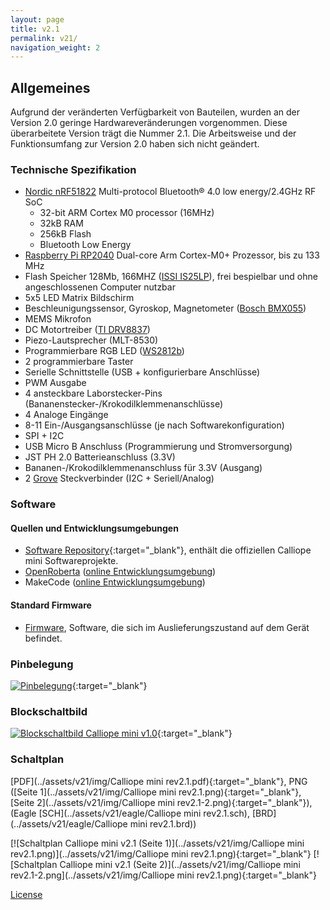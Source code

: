 ```yaml
---
layout: page
title: v2.1
permalink: v21/
navigation_weight: 2
---
```


## Allgemeines

Aufgrund der veränderten Verfügbarkeit von Bauteilen, wurden an der Version 2.0 geringe Hardwareveränderungen vorgenommen. Diese überarbeitete Version trägt die Nummer 2.1.
Die Arbeitsweise und der Funktionsumfang zur Version 2.0 haben sich nicht geändert.

### Technische Spezifikation  
  
* [Nordic nRF51822](https://www.nordicsemi.com/eng/Products/Bluetooth-low-energy/nRF51822) Multi-protocol Bluetooth® 4.0 low energy/2.4GHz RF SoC
    + 32-bit ARM Cortex M0 processor (16MHz)
    + 32kB RAM
    + 256kB Flash
    + Bluetooth Low Energy 
* [Raspberry Pi RP2040](https://www.raspberrypi.com/products/rp2040/) Dual-core Arm Cortex-M0+ Prozessor, bis zu 133 MHz
* Flash Speicher 128Mb, 166MHZ ([ISSI IS25LP](http://www.issi.com/WW/pdf/25LP-WP128F.pdf)), frei bespielbar und ohne angeschlossenen Computer nutzbar
* 5x5 LED Matrix Bildschirm  
* Beschleunigungssensor, Gyroskop, Magnetometer ([Bosch BMX055](https://www.bosch-sensortec.com/bst/products/all_products/bmx055))
* MEMS Mikrofon
* DC Motortreiber ([TI DRV8837](http://www.ti.com/product/DRV8837))
* Piezo-Lautsprecher (MLT-8530)
* Programmierbare RGB LED ([WS2812b](https://cdn-shop.adafruit.com/datasheets/WS2812B.pdf))
* 2 programmierbare Taster
* Serielle Schnittstelle (USB + konfigurierbare Anschlüsse)
* PWM Ausgabe
* 4 ansteckbare Laborstecker-Pins (Bananenstecker-/Krokodilklemmenanschlüsse)
* 4 Analoge Eingänge
* 8-11 Ein-/Ausgangsanschlüsse (je nach Softwarekonfiguration)
* SPI + I2C
* USB Micro B Anschluss (Programmierung und Stromversorgung)
* JST PH 2.0 Batterieanschluss (3.3V)
* Bananen-/Krokodilklemmenanschluss für 3.3V (Ausgang)
* 2 [Grove](http://wiki.seeed.cc/Grove_System/) Steckverbinder (I2C + Seriell/Analog)

### Software

#### Quellen und Entwicklungsumgebungen

- [Software Repository](https://github.com/calliope-mini){:target="_blank"}, enthält die offiziellen Calliope mini Softwareprojekte.
- [OpenRoberta](https://github.com/OpenRoberta) ([online Entwicklungsumgebung](https://lab.open-roberta.org/))
- MakeCode ([online Entwicklungsumgebung](https://makecode.calliope.cc))

#### Standard Firmware

* [Firmware](https://github.com/calliope-mini/calliope-demo/releases/tag/3.1.0), Software, die sich im Auslieferungszustand auf
dem Gerät befindet.

### Pinbelegung

[![Pinbelegung](../assets/v21/img/Calliope_mini_2.1_pinout_fin.jpg)](../assets/v21/img/Calliope_mini_2.1_pinout_fin.jpg){:target="_blank"}

### Blockschaltbild

[![Blockschaltbild Calliope mini v1.0](../assets/v21/img/Calliope-mini-Blockschaltbild-01.png)](../assets/v21/img/Calliope-mini-Blockschaltbild-01.png){:target="_blank"}

### Schaltplan

[PDF](../assets/v21/img/Calliope mini rev2.1.pdf){:target="_blank"}, 
PNG ([Seite 1](../assets/v21/img/Calliope mini rev2.1.png){:target="_blank"}, [Seite 2](../assets/v21/img/Calliope mini rev2.1-2.png){:target="_blank"}),
(Eagle [SCH](../assets/v21/eagle/Calliope mini rev2.1.sch), [BRD](../assets/v21/eagle/Calliope mini rev2.1.brd))

[![Schaltplan Calliope mini v2.1 (Seite 1)](../assets/v21/img/Calliope mini rev2.1.png)](../assets/v21/img/Calliope mini rev2.1.png){:target="_blank"}
[![Schaltplan Calliope mini v2.1 (Seite 2)](../assets/v21/img/Calliope mini rev2.1-2.png](../assets/v21/img/Calliope mini rev2.1.png){:target="_blank"}



[License](../assets/img/calliope_license.png)
